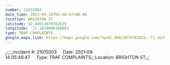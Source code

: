 ```yaml
---
number: 21015003
date_time: 2021-09-14T05:48:47+00:00
location: BRIGHTON ST
latitude: 42.40013070782829
longitude: -71.1629006160003
type: TRAF COMPLAINTS
google_maps_link: https://maps.google.com/?q=42.40013070782829,-71.1629006160003
---
```


;;;;;;Incident #: 21015003     Date: 2021‐09‐14 05:48:47     Type: TRAF COMPLAINTS;;;Location: BRIGHTON ST;;;
